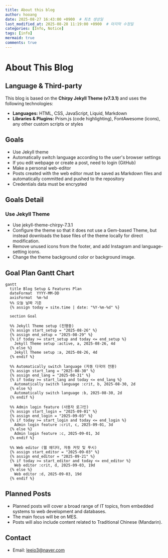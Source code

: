 ```yaml
---
title: About this blog
author: hooang
date: 2025-08-27 16:43:00 +0900  # 최초 생성일
last_modified_at: 2025-08-28 11:19:00 +0900  # 마지막 수정일
categories: [Info, Notice]
tags: [info]
mermaid: true
comments: true
---
```


# About This Blog

## Language & Third-party
This blog is based on the **Chirpy Jekyll Theme (v7.3.1)** and uses the following technologies:

- **Languages:** HTML, CSS, JavaScript, Liquid, Markdown
- **Libraries & Plugins:** Prism.js (code highlighting), FontAwesome (icons), any other custom scripts or styles

## Goals
- Use Jekyll theme
- Automatically switch language according to the user's browser settings
- If you edit webpage or create a post, need to login (GitHub)
- Make a personal web-editor
- Posts created with the web editor must be saved as Markdown files and automatically committed and pushed to the repository
- Credentials data must be encrypted

## Goals Detail

### Use Jekyll Theme
- Use jekyll-theme-chirpy-7.3.1
- Configure the theme so that it does not use a Gem-based Theme, but instead downloads the base files of the theme locally for direct modification.
- Remove unused icons from the footer, and add Instagram and language-setting icons.
- Change the theme background color or background image.

## Goal Plan Gantt Chart
```mermaid
gantt
  title Blog Setup & Features Plan
  dateFormat  YYYY-MM-DD
  axisFormat  %m-%d
  %% 오늘 날짜 기준
  {% assign today = site.time | date: "%Y-%m-%d" %}

  section Goal

  %% Jekyll Theme setup (진행중)
  {% assign start_setup = "2025-08-26" %}
  {% assign end_setup = "2025-08-29" %}
  {% if today >= start_setup and today <= end_setup %}
    Jekyll Theme setup :active, a, 2025-08-26, 4d
  {% else %}
    Jekyll Theme setup :a, 2025-08-26, 4d
  {% endif %}

  %% Automatically switch language (자동 다국어 전환)
  {% assign start_lang = "2025-08-30" %}
  {% assign end_lang = "2025-08-31" %}
  {% if today >= start_lang and today <= end_lang %}
    Automatically switch language :crit, b, 2025-08-30, 2d
  {% else %}
    Automatically switch language :b, 2025-08-30, 2d
  {% endif %}

  %% Admin login feature (사용자 로그인)
  {% assign start_login = "2025-09-01" %}
  {% assign end_login = "2025-09-03" %}
  {% if today >= start_login and today <= end_login %}
    Admin login feature :crit, c, 2025-09-01, 3d
  {% else %}
    Admin login feature :c, 2025-09-01, 3d
  {% endif %}

  %% Web editor (웹 에디터, 자동 커밋 및 푸시)
  {% assign start_editor = "2025-09-03" %}
  {% assign end_editor = "2025-09-21" %}
  {% if today >= start_editor and today <= end_editor %}
    Web editor :crit, d, 2025-09-03, 19d
  {% else %}
    Web editor :d, 2025-09-03, 19d
  {% endif %}
```

## Planned Posts
- Planned posts will cover a broad range of IT topics, from embedded systems to web development and databases.  
- The main focus will be on MES.  
- Posts will also include content related to Traditional Chinese (Mandarin).

## Contact
- Email: leeio3@naver.com